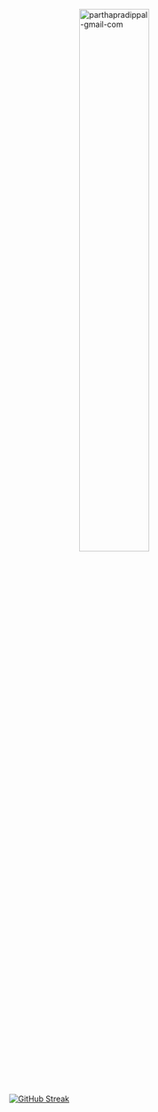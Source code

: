 <img style="width:50%;  display: block;
  margin-left: auto;
  margin-right: auto
"
 src="https://i.ibb.co/P14L41K/parthapradippal-gmail-com.png" alt="parthapradippal-gmail-com" border="0">
<a href="https://git.io/streak-stats"><img src="https://github-readme-streak-stats.herokuapp.com?user=Parthpal&theme=dark" alt="GitHub Streak" /></a>
